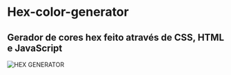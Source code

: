 # Hex-color-generator

## Gerador de cores hex feito através de CSS, HTML e JavaScript

![HEX GENERATOR](https://user-images.githubusercontent.com/127353837/233477793-9202d9e0-a5e3-419d-8dab-53c10eb926a4.gif)
